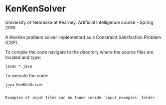 # KenKenSolver
University of Nebraska at Kearney. Artificial Intelligence course - Spring 2016.

A KenKen problem solver implemented as a Constraint Satisfaction Problem (CSP).

To compile the code navigate to the directory where the source files are located and type: 

```
javac *.java
```

To execute the code:

````
java KenKenDriver
```

Examples of input files can be found inside `input_examples` folder.
